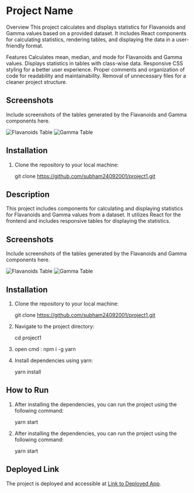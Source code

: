 # Project Name

Overview
This project calculates and displays statistics for Flavanoids and Gamma values based on a provided dataset. It includes React components for calculating statistics, rendering tables, and displaying the data in a user-friendly format.

Features
Calculates mean, median, and mode for Flavanoids and Gamma values.
Displays statistics in tables with class-wise data.
Responsive CSS styling for a better user experience.
Proper comments and organization of code for readability and maintainability.
Removal of unnecessary files for a cleaner project structure.

## Screenshots

Include screenshots of the tables generated by the Flavanoids and Gamma components here.

![Flavanoids Table](screenshots/flavanoids_table.png)
![Gamma Table](screenshots/gamma_table.png)

## Installation

1. Clone the repository to your local machine:
   
   git clone https://github.com/subham24092001/project1.git

## Description

This project includes components for calculating and displaying statistics for Flavanoids and Gamma values from a dataset. It utilizes React for the frontend and includes responsive tables for displaying the statistics.

## Screenshots

Include screenshots of the tables generated by the Flavanoids and Gamma components here.

![Flavanoids Table](screenshots/flavanoids_table.png)
![Gamma Table](screenshots/gamma_table.png)

## Installation

1. Clone the repository to your local machine:
   
   git clone https://github.com/subham24092001/project1.git
   

2. Navigate to the project directory:
   
   cd project1

3. open cmd : npm i -g yarn   

4. Install dependencies using yarn:
   
   yarn install
   

## How to Run

1. After installing the dependencies, you can run the project using the following command:
   
   yarn start
   

1. After installing the dependencies, you can run the project using the following command:
   
   yarn start
   

## Deployed Link

The project is deployed and accessible at [Link to Deployed App](https://www.example.com).
